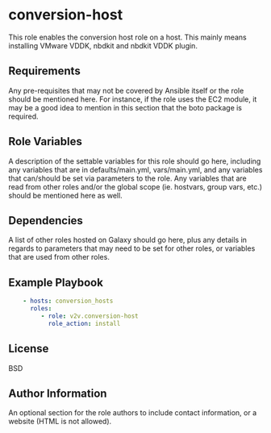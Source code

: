 conversion-host
=========

This role enables the conversion host role on a host. This mainly means installing VMware VDDK, nbdkit and nbdkit VDDK plugin.

Requirements
------------

Any pre-requisites that may not be covered by Ansible itself or the role should be mentioned here. For instance, if the role uses the EC2 module, it may be a good idea to mention in this section that the boto package is required.

Role Variables
--------------

A description of the settable variables for this role should go here, including any variables that are in defaults/main.yml, vars/main.yml, and any variables that can/should be set via parameters to the role. Any variables that are read from other roles and/or the global scope (ie. hostvars, group vars, etc.) should be mentioned here as well.

Dependencies
------------

A list of other roles hosted on Galaxy should go here, plus any details in regards to parameters that may need to be set for other roles, or variables that are used from other roles.

Example Playbook
----------------


```yaml
    - hosts: conversion_hosts
      roles:
         - role: v2v.conversion-host
           role_action: install
```

License
-------

BSD

Author Information
------------------

An optional section for the role authors to include contact information, or a website (HTML is not allowed).
